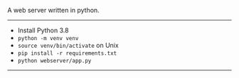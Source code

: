 A web server written in python.

---

- Install Python 3.8
- `python -m venv venv`
- `source venv/bin/activate` on Unix
- `pip install -r requirements.txt`
- `python webserver/app.py`

---
